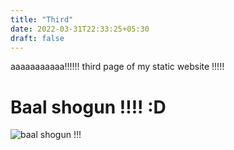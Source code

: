 ```yaml
---
title: "Third"
date: 2022-03-31T22:33:25+05:30
draft: false
---
```

aaaaaaaaaaa!!!!!!
third page of my static website !!!!!

# Baal shogun !!!! :D

![ baal shogun !!! ](/ei1.webp)
